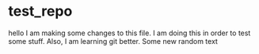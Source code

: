 # test_repo

hello I am making some changes to this file.
I am doing this in order to test some stuff.
Also, I am learning git better.
Some new random text
